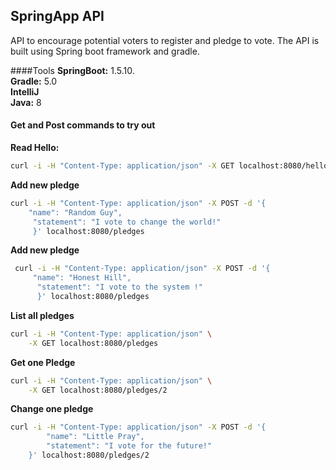 ## SpringApp API

 API to encourage potential voters to register and pledge to vote. The API is built using Spring boot framework and 
 gradle.
 
 ####Tools
 **SpringBoot:** 1.5.10.\
 **Gradle:**  5.0\
 **IntelliJ**\
 **Java:** 8
 
 #### Get and Post commands to try out
 
 **Read Hello:**
 ```bash
 curl -i -H "Content-Type: application/json" -X GET localhost:8080/hello
 ```
 **Add new pledge**
 ```bash
 curl -i -H "Content-Type: application/json" -X POST -d '{
     "name": "Random Guy",
      "statement": "I vote to change the world!"
      }' localhost:8080/pledges
 ```
 
 **Add new pledge**
 ```bash
  curl -i -H "Content-Type: application/json" -X POST -d '{
      "name": "Honest Hill",
       "statement": "I vote to the system !"
       }' localhost:8080/pledges
  ```
 
 **List all pledges**
 ```bash
 curl -i -H "Content-Type: application/json" \
     -X GET localhost:8080/pledges
 ```
     
 
 **Get one Pledge**
 ```bash
 curl -i -H "Content-Type: application/json" \
     -X GET localhost:8080/pledges/2
 ```
 
 **Change one pledge**
 ```bash
 curl -i -H "Content-Type: application/json" -X POST -d '{
         "name": "Little Pray",
         "statement": "I vote for the future!"
     }' localhost:8080/pledges/2
 ```